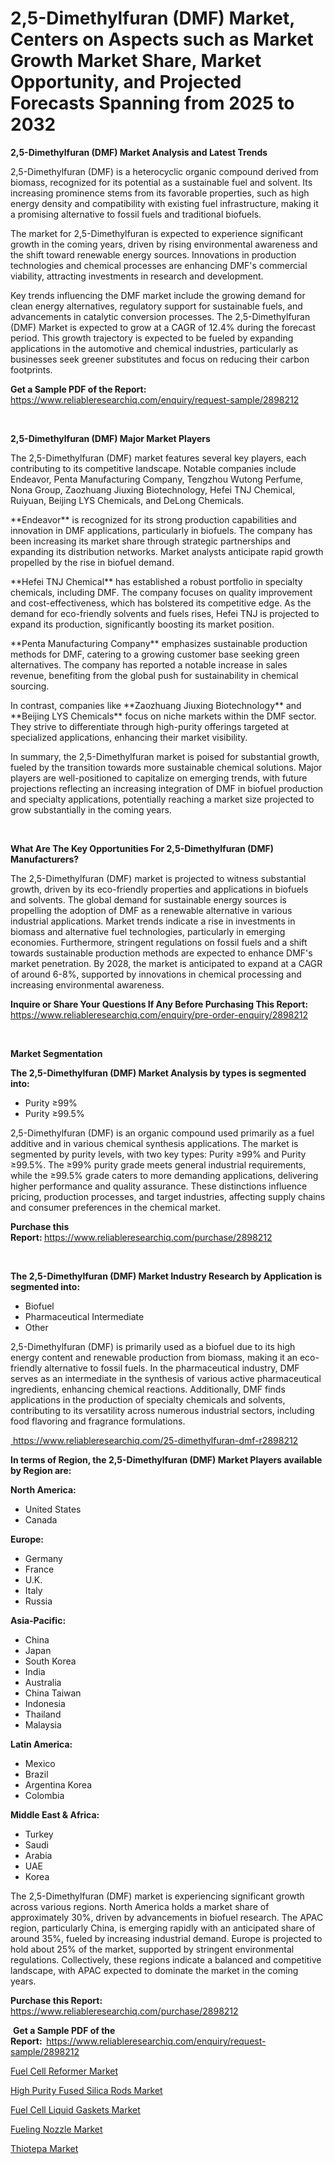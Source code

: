 <p><h1>2,5-Dimethylfuran (DMF) Market, Centers on Aspects such as Market Growth Market Share, Market Opportunity, and Projected Forecasts Spanning from 2025 to 2032</h1></p><p><strong>2,5-Dimethylfuran (DMF) Market Analysis and Latest Trends</strong></p>
<p><p>2,5-Dimethylfuran (DMF) is a heterocyclic organic compound derived from biomass, recognized for its potential as a sustainable fuel and solvent. Its increasing prominence stems from its favorable properties, such as high energy density and compatibility with existing fuel infrastructure, making it a promising alternative to fossil fuels and traditional biofuels.</p><p>The market for 2,5-Dimethylfuran is expected to experience significant growth in the coming years, driven by rising environmental awareness and the shift toward renewable energy sources. Innovations in production technologies and chemical processes are enhancing DMF's commercial viability, attracting investments in research and development. </p><p>Key trends influencing the DMF market include the growing demand for clean energy alternatives, regulatory support for sustainable fuels, and advancements in catalytic conversion processes. The 2,5-Dimethylfuran (DMF) Market is expected to grow at a CAGR of 12.4% during the forecast period. This growth trajectory is expected to be fueled by expanding applications in the automotive and chemical industries, particularly as businesses seek greener substitutes and focus on reducing their carbon footprints.</p></p>
<p><strong>Get a Sample PDF of the Report:&nbsp;</strong> <a href="https://www.reliableresearchiq.com/enquiry/request-sample/2898212?utm_campaign=1906&utm_medium=2&utm_source=Github&utm_content=ia&utm_term=15032025&utm_id=25-dimethylfuran-dmf">https://www.reliableresearchiq.com/enquiry/request-sample/2898212</a></p>
<p>&nbsp;</p>
<p><strong>2,5-Dimethylfuran (DMF) Major Market Players</strong></p>
<p><p>The 2,5-Dimethylfuran (DMF) market features several key players, each contributing to its competitive landscape. Notable companies include Endeavor, Penta Manufacturing Company, Tengzhou Wutong Perfume, Nona Group, Zaozhuang Jiuxing Biotechnology, Hefei TNJ Chemical, Ruiyuan, Beijing LYS Chemicals, and DeLong Chemicals.</p><p>**Endeavor** is recognized for its strong production capabilities and innovation in DMF applications, particularly in biofuels. The company has been increasing its market share through strategic partnerships and expanding its distribution networks. Market analysts anticipate rapid growth propelled by the rise in biofuel demand.</p><p>**Hefei TNJ Chemical** has established a robust portfolio in specialty chemicals, including DMF. The company focuses on quality improvement and cost-effectiveness, which has bolstered its competitive edge. As the demand for eco-friendly solvents and fuels rises, Hefei TNJ is projected to expand its production, significantly boosting its market position.</p><p>**Penta Manufacturing Company** emphasizes sustainable production methods for DMF, catering to a growing customer base seeking green alternatives. The company has reported a notable increase in sales revenue, benefiting from the global push for sustainability in chemical sourcing.</p><p>In contrast, companies like **Zaozhuang Jiuxing Biotechnology** and **Beijing LYS Chemicals** focus on niche markets within the DMF sector. They strive to differentiate through high-purity offerings targeted at specialized applications, enhancing their market visibility.</p><p>In summary, the 2,5-Dimethylfuran market is poised for substantial growth, fueled by the transition towards more sustainable chemical solutions. Major players are well-positioned to capitalize on emerging trends, with future projections reflecting an increasing integration of DMF in biofuel production and specialty applications, potentially reaching a market size projected to grow substantially in the coming years.</p></p>
<p>&nbsp;</p>
<p><strong>What Are The Key Opportunities For 2,5-Dimethylfuran (DMF) Manufacturers?</strong></p>
<p><p>The 2,5-Dimethylfuran (DMF) market is projected to witness substantial growth, driven by its eco-friendly properties and applications in biofuels and solvents. The global demand for sustainable energy sources is propelling the adoption of DMF as a renewable alternative in various industrial applications. Market trends indicate a rise in investments in biomass and alternative fuel technologies, particularly in emerging economies. Furthermore, stringent regulations on fossil fuels and a shift towards sustainable production methods are expected to enhance DMF's market penetration. By 2028, the market is anticipated to expand at a CAGR of around 6-8%, supported by innovations in chemical processing and increasing environmental awareness.</p></p>
<p><strong>Inquire or Share Your Questions If Any Before Purchasing This Report:</strong> <a href="https://www.reliableresearchiq.com/enquiry/pre-order-enquiry/2898212?utm_campaign=1906&utm_medium=2&utm_source=Github&utm_content=ia&utm_term=15032025&utm_id=25-dimethylfuran-dmf">https://www.reliableresearchiq.com/enquiry/pre-order-enquiry/2898212</a></p>
<p>&nbsp;</p>
<p><strong>Market Segmentation</strong></p>
<p><strong>The 2,5-Dimethylfuran (DMF) Market Analysis by types is segmented into:</strong></p>
<p><ul><li>Purity ≥99%</li><li>Purity ≥99.5%</li></ul></p>
<p><p>2,5-Dimethylfuran (DMF) is an organic compound used primarily as a fuel additive and in various chemical synthesis applications. The market is segmented by purity levels, with two key types: Purity ≥99% and Purity ≥99.5%. The ≥99% purity grade meets general industrial requirements, while the ≥99.5% grade caters to more demanding applications, delivering higher performance and quality assurance. These distinctions influence pricing, production processes, and target industries, affecting supply chains and consumer preferences in the chemical market.</p></p>
<p><strong>Purchase this Report:&nbsp;</strong><a href="https://www.reliableresearchiq.com/purchase/2898212?utm_campaign=1906&utm_medium=2&utm_source=Github&utm_content=ia&utm_term=15032025&utm_id=25-dimethylfuran-dmf">https://www.reliableresearchiq.com/purchase/2898212</a></p>
<p>&nbsp;</p>
<p><strong>The 2,5-Dimethylfuran (DMF) Market Industry Research by Application is segmented into:</strong></p>
<p><ul><li>Biofuel</li><li>Pharmaceutical Intermediate</li><li>Other</li></ul></p>
<p><p>2,5-Dimethylfuran (DMF) is primarily used as a biofuel due to its high energy content and renewable production from biomass, making it an eco-friendly alternative to fossil fuels. In the pharmaceutical industry, DMF serves as an intermediate in the synthesis of various active pharmaceutical ingredients, enhancing chemical reactions. Additionally, DMF finds applications in the production of specialty chemicals and solvents, contributing to its versatility across numerous industrial sectors, including food flavoring and fragrance formulations.</p></p>
<p><a href="https://www.reliableresearchiq.com/25-dimethylfuran-dmf-r2898212?utm_campaign=1906&utm_medium=2&utm_source=Github&utm_content=ia&utm_term=15032025&utm_id=25-dimethylfuran-dmf">&nbsp;https://www.reliableresearchiq.com/25-dimethylfuran-dmf-r2898212</a></p>
<p><strong>In terms of Region, the 2,5-Dimethylfuran (DMF) Market Players available by Region are:</strong></p>
<p>
    <p> <strong> North America: </strong>
        <ul>
            <li>United States</li>
            <li>Canada</li>
        </ul>
        </p> 
    <p> <strong> Europe: </strong>
        <ul>
            <li>Germany</li>
            <li>France</li>
            <li>U.K.</li>
            <li>Italy</li>
            <li>Russia</li>
        </ul>
        </p> 
    <p> <strong> Asia-Pacific: </strong>
        <ul>
            <li>China</li>
            <li>Japan</li>
            <li>South Korea</li>
            <li>India</li>
            <li>Australia</li>
            <li>China Taiwan</li>
            <li>Indonesia</li>
            <li>Thailand</li>
            <li>Malaysia</li>
        </ul>
        </p> 
    <p> <strong> Latin America: </strong>
        <ul>
            <li>Mexico</li>
            <li>Brazil</li>
            <li>Argentina Korea</li>
            <li>Colombia</li>
        </ul>
        </p> 
    <p> <strong> Middle East & Africa: </strong>
        <ul>
            <li>Turkey</li>
            <li>Saudi</li>
            <li>Arabia</li>
            <li>UAE</li>
            <li>Korea</li>
        </ul>
    </p>
    </p>
<p><p>The 2,5-Dimethylfuran (DMF) market is experiencing significant growth across various regions. North America holds a market share of approximately 30%, driven by advancements in biofuel research. The APAC region, particularly China, is emerging rapidly with an anticipated share of around 35%, fueled by increasing industrial demand. Europe is projected to hold about 25% of the market, supported by stringent environmental regulations. Collectively, these regions indicate a balanced and competitive landscape, with APAC expected to dominate the market in the coming years.</p></p>
<p><strong>Purchase this Report: </strong><a href="https://www.reliableresearchiq.com/purchase/2898212?utm_campaign=1906&utm_medium=2&utm_source=Github&utm_content=ia&utm_term=15032025&utm_id=25-dimethylfuran-dmf">https://www.reliableresearchiq.com/purchase/2898212</a></p>
<p>&nbsp;<strong>Get a Sample PDF of the Report:&nbsp;&nbsp;</strong><a href="https://www.reliableresearchiq.com/enquiry/request-sample/2898212?utm_campaign=1906&utm_medium=2&utm_source=Github&utm_content=ia&utm_term=15032025&utm_id=25-dimethylfuran-dmf">https://www.reliableresearchiq.com/enquiry/request-sample/2898212</a></p>
<p><strong></strong></p>
<p><p><a href="https://github.com/janotjuljo/Market-Research-Report-List-1/blob/main/fuel-cell-reformer-market.md?utm_campaign=1906&utm_medium=2&utm_source=Github&utm_content=ia&utm_term=15032025&utm_id=25-dimethylfuran-dmf">Fuel Cell Reformer Market</a></p><p><a href="https://github.com/laingragle95/Market-Research-Report-List-1/blob/main/high-purity-fused-silica-rods-market.md?utm_campaign=1906&utm_medium=2&utm_source=Github&utm_content=ia&utm_term=15032025&utm_id=25-dimethylfuran-dmf">High Purity Fused Silica Rods Market</a></p><p><a href="https://github.com/uripeachrii/Market-Research-Report-List-1/blob/main/fuel-cell-liquid-gaskets-market.md?utm_campaign=1906&utm_medium=2&utm_source=Github&utm_content=ia&utm_term=15032025&utm_id=25-dimethylfuran-dmf">Fuel Cell Liquid Gaskets Market</a></p><p><a href="https://github.com/rakowpleetj1/Market-Research-Report-List-1/blob/main/fueling-nozzle-market.md?utm_campaign=1906&utm_medium=2&utm_source=Github&utm_content=ia&utm_term=15032025&utm_id=25-dimethylfuran-dmf">Fueling Nozzle Market</a></p><p><a href="https://github.com/buenayankobl/Market-Research-Report-List-1/blob/main/thiotepa-market.md?utm_campaign=1906&utm_medium=2&utm_source=Github&utm_content=ia&utm_term=15032025&utm_id=25-dimethylfuran-dmf">Thiotepa Market</a></p></p>